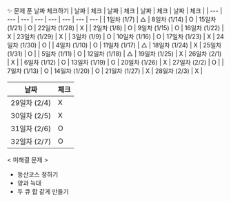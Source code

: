  ✨ 문제 푼 날짜 체크하기
| 날짜 | 체크 | 날짜 | 체크 | 날짜 | 체크 | 날짜 | 체크 |
| --- | --- | --- | --- | --- | --- | --- | --- |
| 1일차 (1/7) | △ | 8일차 (1/14) | O | 15일차 (1/21) | O | 22일차 (1/28) | X |
| 2일차 (1/8) | O | 9일차 (1/15) | O | 16일차 (1/22) | X | 23일차 (1/29) | X |
| 3일차 (1/9) | O | 10일차 (1/16) | O | 17일차 (1/23) | X | 24일차 (1/30) | O |
| 4일차 (1/10) | O | 11일차 (1/17) | △ | 18일차 (1/24) | X | 25일차 (1/31) | O |
| 5일차 (1/11) | O | 12일차 (1/18) | △ | 19일차 (1/25) | X | 26일차 (2/1) | X |
| 6일차 (1/12) | O | 13일차 (1/19) | O | 20일차 (1/26) | X | 27일차 (2/2) | O |
| 7일차 (1/13) | O | 14일차 (1/20) | O | 21일차 (1/27) | X | 28일차 (2/3) | X |

| 날짜 | 체크 |
| --- | --- |
| 29일차 (2/4) | X |
| 30일차 (2/5) | X |
| 31일차 (2/6) | O |
| 32일차 (2/7) | O |

< 미해결 문제 >

- 등산코스 정하기
- 양과 늑대
- 두 큐 합 같게 만들기
